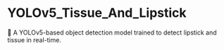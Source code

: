 # YOLOv5_Tissue_And_Lipstick
🎯 A YOLOv5-based object detection model trained to detect lipstick and tissue in real-time.

